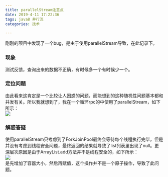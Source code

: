 ```yaml
---
title: parallelStream注意点  
date: 2019-4-11 17:22:36  
tags: java8 并行流  
categories: 技术

---
```

刚刚的项目中发现了一个bug，是由于使用parallelStream导致，在此记录下。  

### 现象
测试反馈，查询出来的数据不正确，有时候多一个有时候少一个。

### 定位问题
由此看来这肯定是一个比较让人困惑的问题，而能想到的这种随机性问题基本都和并发有关。所以我就想到了，我在一个循环rpc的中使用了parallelStream，如下所示：  
![](https://i.imgur.com/9tBLlMa.png)

### 解惑答疑
使用parallelStream只考虑到了ForkJoinPool最终会等待每个线程执行完毕，但是并没有考虑到线程安全问题，最终返回的结果就导致了list列表里出现了null。更深层次原因是由于ArrayList.add方法并不是线程安全的，如下所示：  
![](https://i.imgur.com/P8Vg2D5.png)  
是先增加了容器大小，然后再赋值，这个操作并不是一个原子操作，导致了此问题。